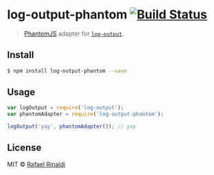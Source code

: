 # log-output-phantom [![Build Status](https://travis-ci.org/rafaelrinaldi/log-output-phantom.svg?branch=master)](https://travis-ci.org/rafaelrinaldi/log-output-phantom)

> [PhantomJS](http://phantomjs.org) adapter for [`log-output`](http://github.com/rafaelrinaldi/log-output).

## Install

```sh
$ npm install log-output-phantom --save
```

## Usage

```javascript
var logOutput = require('log-output');
var phantomAdapter = require('log-output-phantom');

logOutput('yay', phantomAdapter()); // yay
```

## License

MIT © [Rafael Rinaldi](http://rinaldi.io)
